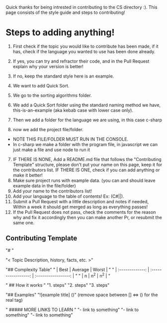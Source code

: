 Quick thanks for being intrested in contributing to the CS directory :). This page consists of the style guide and steps to contributing!

# Steps to adding anything!
1. First check if the topic you would like to contribute has been made, if it has, check if the language you wanted to use has been done already.
2. If yes, you can try and refractor their code, and in the Pull Request explain why your version is better!
3. If no, keep the standard style here is an example.

1. We want to add Quick Sort.
2. We go to the sorting algorithms folder.
3. We add a Quick Sort folder using the standard naming method we have, this-is-an-example (aka kebab case with lower case only).
4. Then we add a folder for the language we are using, in this case c-sharp
5. now we add the project file/folder. 
* NOTE THIS FILE/FOLDER MUST RUN IN THE CONSOLE.
* In c-sharp we make a folder with the program file, in javascript we can just make a file and use node to run it
7. IF THERE IS NONE, Add a README.md file that follows the "Contributing Template" structure, please don't put your name on this page, keep it for the contributors list. IF THERE IS ONE, check if you can add anything or make it better!
8. Make sure project runs with example data. (you can and should leave example data in the file/folder)
9. Add your name to the contributors list! 
10. Add your language to the table of contents! Ex: (C#|<NEWLANGUAGE>|<ANOTHERONE>).
11. Submit a Pull Request with a little description and notes if needed, Within a week it should get merged as long as everything passes!
12. If the Pull Request does not pass, check the comments for the reason why and fix it accordingly then you can make another Pr, or resubmit the same one.


## Contributing Template

"# <TOPIC NAME>"

"< Topic Description, history, facts, etc. >"

"## Complexity Table"
" | Best            | Average             | Worst               | "
" | :-------------: | :-----------------: | :-----------------: | "
" | n               | n<sup>2</sup>       | n<sup>2</sup>       | "

" ## How it works "
"1. steps"
"2. steps"
"3. steps"

"## Examples"
"![example title] (<link>)" (remove space between [] <=> () for the real tag)

" ##### MORE LINKS TO LEARN <TOPIC NAME>"
"- link to something"
"- link to something"
"- link to something"